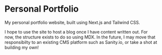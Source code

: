 # Personal Portfolio

My personal portfolio website, built using Next.js and Tailwind CSS.

I hope to use the site to host a blog once I have content written out. For now, the structure exists to do so using MDX. In the future, I may move that responsibilty to an existing CMS platform such as Sanity.io, or take a shot at building my own!

